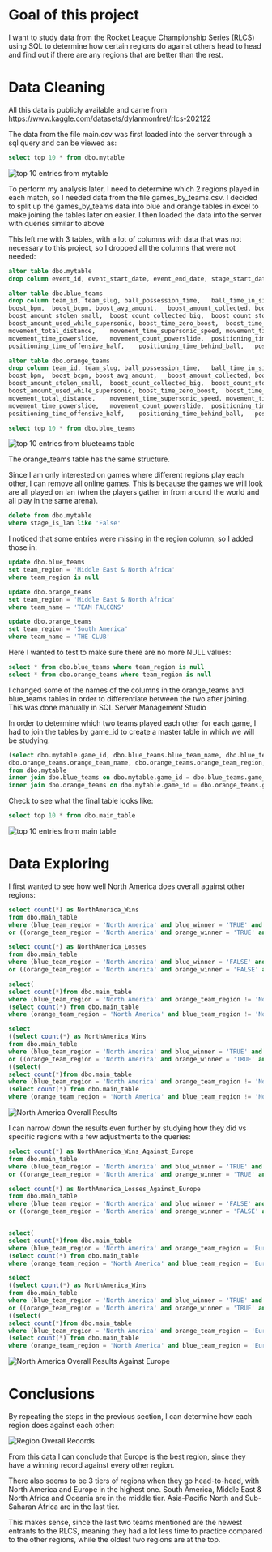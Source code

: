 # Goal of this project

I want to study data from the Rocket League Championship Series (RLCS) using SQL to determine how certain regions do against others head to head and find out if there are any regions that are better than the rest.

# Data Cleaning
All this data is publicly available and came from https://www.kaggle.com/datasets/dylanmonfret/rlcs-202122

The data from the file main.csv was first loaded into the server through a sql query
and can be viewed as:

```sql
select top 10 * from dbo.mytable
```
  
![top 10 entries from mytable](top%2010%20from%20mytable.PNG)

To perform my analysis later, I need to determine which 2 regions played in each match, so I needed data from the file games_by_teams.csv.
I decided to split up the games_by_teams data into blue and orange tables in excel to make joining the tables later on easier.
I then loaded the data into the server with queries similar to above

This left me with 3 tables, with a lot of columns with data that was not necessary to this project, so I dropped all the columns that were not needed: 

```sql
alter table dbo.mytable
drop column event_id, event_start_date, event_end_date, stage_start_date, stage_end_date, map_id, ballchasing_id;

alter table dbo.blue_teams
drop column team_id, team_slug,	ball_possession_time,	ball_time_in_side,	core_shots,	core_goals,	core_saves,	core_assists,	core_score,	core_shooting_percentage,
boost_bpm,	boost_bcpm,	boost_avg_amount,	boost_amount_collected,	boost_amount_stolen,	boost_amount_collected_big,	boost_amount_stolen_big,	boost_amount_collected_small,
boost_amount_stolen_small,	boost_count_collected_big,	boost_count_stolen_big,	boost_count_collected_small,	boost_count_stolen_small,	boost_amount_overfill,	boost_amount_overfill_stolen,
boost_amount_used_while_supersonic,	boost_time_zero_boost,	boost_time_full_boost,	boost_time_boost_0_25,	boost_time_boost_25_50,	boost_time_boost_50_75,	boost_time_boost_75_100,
movement_total_distance,	movement_time_supersonic_speed,	movement_time_boost_speed,	movement_time_slow_speed,	movement_time_ground,	movement_time_low_air,	movement_time_high_air,
movement_time_powerslide,	movement_count_powerslide,	positioning_time_defensive_third,	positioning_time_neutral_third,	positioning_time_offensive_third,	positioning_time_defensive_half,
positioning_time_offensive_half,	positioning_time_behind_ball,	positioning_time_in_front_ball,	demo_inflicted,	demo_taken;

alter table dbo.orange_teams
drop column team_id, team_slug,	ball_possession_time,	ball_time_in_side,	core_shots,	core_goals,	core_saves,	core_assists,	core_score,	core_shooting_percentage,
boost_bpm,	boost_bcpm,	boost_avg_amount,	boost_amount_collected,	boost_amount_stolen,	boost_amount_collected_big,	boost_amount_stolen_big,	boost_amount_collected_small,
boost_amount_stolen_small,	boost_count_collected_big,	boost_count_stolen_big,	boost_count_collected_small,	boost_count_stolen_small,	boost_amount_overfill,	boost_amount_overfill_stolen,
boost_amount_used_while_supersonic,	boost_time_zero_boost,	boost_time_full_boost,	boost_time_boost_0_25,	boost_time_boost_25_50,	boost_time_boost_50_75,	boost_time_boost_75_100,
movement_total_distance,	movement_time_supersonic_speed,	movement_time_boost_speed,	movement_time_slow_speed,	movement_time_ground,	movement_time_low_air,	movement_time_high_air,
movement_time_powerslide,	movement_count_powerslide,	positioning_time_defensive_third,	positioning_time_neutral_third,	positioning_time_offensive_third,	positioning_time_defensive_half,
positioning_time_offensive_half,	positioning_time_behind_ball,	positioning_time_in_front_ball,	demo_inflicted,	demo_taken;
```
```sql
select top 10 * from dbo.blue_teams
```
![top 10 entries from blueteams table](top%2010%20from%20blue_teams.PNG)

The orange_teams table has the same structure.

Since I am only interested on games where different regions play each other, I can remove all online games. This is because the games we will look are all played on lan (when the players gather in from around the world and all play in the same arena).

```sql
delete from dbo.mytable 
where stage_is_lan like 'False'
```

I noticed that some entries were missing in the region column, so I added those in: 

```sql
update dbo.blue_teams
set team_region = 'Middle East & North Africa'
where team_region is null

update dbo.orange_teams
set team_region = 'Middle East & North Africa'
where team_name = 'TEAM FALCONS'

update dbo.orange_teams
set team_region = 'South America'
where team_name = 'THE CLUB'
```
Here I wanted to test to make sure there are no more NULL values:

```sql
select * from dbo.blue_teams where team_region is null
select * from dbo.orange_teams where team_region is null
```

I changed some of the names of the columns in the orange_teams and blue_teams tables in order to differentiate between the two after joining.
This was done manually in SQL Server Management Studio


In order to determine which two teams played each other for each game, I had to join the tables by game_id to create a master table in which we will be studying:

```sql
(select dbo.mytable.game_id, dbo.blue_teams.blue_team_name, dbo.blue_teams.blue_team_region, dbo.blue_teams.blue_winner,
dbo.orange_teams.orange_team_name, dbo.orange_teams.orange_team_region, dbo.orange_teams.orange_winner
from dbo.mytable
inner join dbo.blue_teams on dbo.mytable.game_id = dbo.blue_teams.game_id 
inner join dbo.orange_teams on dbo.mytable.game_id = dbo.orange_teams.game_id) t
```

Check to see what the final table looks like:

```sql
select top 10 * from dbo.main_table
```
![top 10 entries from main table](top%2010%20from%20maintable.PNG)

# Data Exploring

I first wanted to see how well North America does overall against other regions:

```sql
select count(*) as NorthAmerica_Wins
from dbo.main_table
where (blue_team_region = 'North America' and blue_winner = 'TRUE' and orange_team_region != 'North America')
or ((orange_team_region = 'North America' and orange_winner = 'TRUE' and blue_team_region != 'North America'))

select count(*) as NorthAmerica_Losses
from dbo.main_table
where (blue_team_region = 'North America' and blue_winner = 'FALSE' and orange_team_region != 'North America')
or ((orange_team_region = 'North America' and orange_winner = 'FALSE' and blue_team_region != 'North America'))

select(
select count(*)from dbo.main_table
where (blue_team_region = 'North America' and orange_team_region != 'North America')) +
(select count(*) from dbo.main_table
where (orange_team_region = 'North America' and blue_team_region != 'North America')) as NorthAmerica_Games

select
((select count(*) as NorthAmerica_Wins
from dbo.main_table
where (blue_team_region = 'North America' and blue_winner = 'TRUE' and orange_team_region != 'North America')
or ((orange_team_region = 'North America' and orange_winner = 'TRUE' and blue_team_region != 'North America'))) * 2.0) /
((select(
select count(*)from dbo.main_table
where (blue_team_region = 'North America' and orange_team_region != 'North America')) +
(select count(*) from dbo.main_table
where (orange_team_region = 'North America' and blue_team_region != 'North America')) as NorthAmerica_Games) * 2.0) as NorthAmerica_WinPercentage
```
![North America Overall Results](NorthAmericaOverall.PNG)

I can narrow down the results even further by studying how they did vs specific regions with a few adjustments to the queries:

```sql
select count(*) as NorthAmerica_Wins_Against_Europe
from dbo.main_table
where (blue_team_region = 'North America' and blue_winner = 'TRUE' and orange_team_region = 'Europe')
or ((orange_team_region = 'North America' and orange_winner = 'TRUE' and blue_team_region = 'Europe'))

select count(*) as NorthAmerica_Losses_Against_Europe
from dbo.main_table
where (blue_team_region = 'North America' and blue_winner = 'FALSE' and orange_team_region = 'Europe')
or ((orange_team_region = 'North America' and orange_winner = 'FALSE' and blue_team_region = 'Europe'))


select(
select count(*)from dbo.main_table
where (blue_team_region = 'North America' and orange_team_region = 'Europe')) +
(select count(*) from dbo.main_table
where (orange_team_region = 'North America' and blue_team_region = 'Europe')) as NorthAmerica_Games_Against_Europe

select
((select count(*) as NorthAmerica_Wins
from dbo.main_table
where (blue_team_region = 'North America' and blue_winner = 'TRUE' and orange_team_region = 'Europe')
or ((orange_team_region = 'North America' and orange_winner = 'TRUE' and blue_team_region = 'Europe'))) * 2.0) /
((select(
select count(*)from dbo.main_table
where (blue_team_region = 'North America' and orange_team_region = 'Europe')) +
(select count(*) from dbo.main_table
where (orange_team_region = 'North America' and blue_team_region = 'Europe')) as NorthAmerica_Games) * 2.0) as NorthAmerica_WinPercentage_Against_Europe
```
![North America Overall Results Against Europe](NAvsEUOverall.PNG)

# Conclusions

By repeating the steps in the previous section, I can determine how each region does against each other:

![Region Overall Records](region_records.PNG)

From this data I can conclude that Europe is the best region, since they have a winning record against every other region.

There also seems to be 3 tiers of regions when they go head-to-head, with North America and Europe in the highest one. South America, Middle East & North Africa and Oceania are in the middle tier. Asia-Pacific North and Sub-Saharan Africa are in the last tier. 

This makes sense, since the last two teams mentioned are the newest entrants to the RLCS, meaning they had a lot less time to practice compared to the other regions, while the oldest two regions are at the top.
